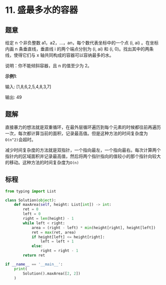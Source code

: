 # 11. 盛最多水的容器

## 题意

给定 n 个非负整数 a1，a2，...，an，每个数代表坐标中的一个点 (i, ai) 。在坐标内画 n 条垂直线，垂直线 i 的两个端点分别为 (i, ai) 和 (i, 0)。找出其中的两条线，使得它们与 x 轴共同构成的容器可以容纳最多的水。

说明：你不能倾斜容器，且 n 的值至少为 2。

**示例1**:

输入: [1,8,6,2,5,4,8,3,7]

输出: 49

## 题解

直接暴力的想法就是双重循环，在最外层循环遍历到每个元素的时候都往前再遍历一次，每次都计算当前的面积，记录最高值。但是这种方法的时间复杂度为`O(n^2)`会超时。

减少时间复杂度的方法就是双指针，一个指向最左，一个指向最右。每次计算两个指针内的区域面积并记录最高值，然后将两个指针指向的值较小的那个指针向较大的移动。这种方法的时间复杂度为`O(n)`

## 标程

```python
from typing import List

class Solution(object):
    def maxArea(self, height: List[int]) -> int:
        ret = 0
        left = 0
        right = len(height) - 1
        while left < right:
            area = (right - left) * min(height[right], height[left])
            ret = max(ret, area)
            if height[left] <= height[right]:
                left = left + 1
            else:
                right = right - 1
        return ret

if __name__ == '__main__':
    print(
        Solution().maxArea([2, 2])
    )
```